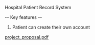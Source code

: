 Hospital Patient Record System

-- Key features --

1. Patient can create their own account


[project_proposal.pdf](https://github.com/user-attachments/files/20023387/project_proposal.pdf)
